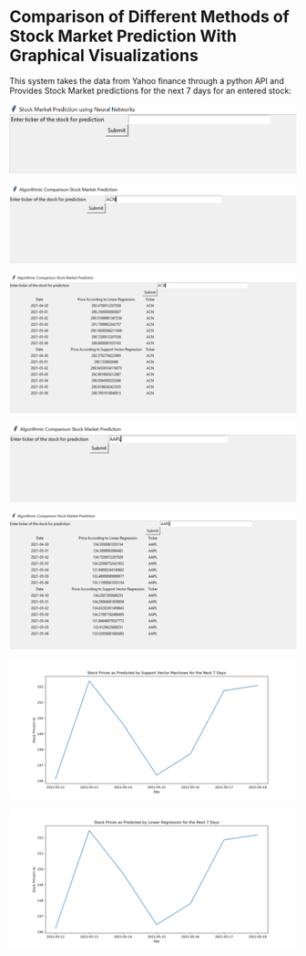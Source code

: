 # Comparison of Different Methods of Stock Market Prediction With Graphical Visualizations

This system takes the data from Yahoo finance through a python API and Provides Stock Market predictions for the next 7 days for an entered stock:

![](https://github.com/sneha-almeida/Comparison-of-Different-Methods-of-Stock-Market-Prediction-With-Graphical-Visualizations-/blob/main/ss-1.PNG)


![](https://github.com/sneha-almeida/Comparison-of-Different-Methods-of-Stock-Market-Prediction-With-Graphical-Visualizations-/blob/main/ss-2.png)


![](https://github.com/sneha-almeida/Comparison-of-Different-Methods-of-Stock-Market-Prediction-With-Graphical-Visualizations-/blob/main/ss-3.PNG)


![](https://github.com/sneha-almeida/Comparison-of-Different-Methods-of-Stock-Market-Prediction-With-Graphical-Visualizations-/blob/main/ss-6.PNG)


![](https://github.com/sneha-almeida/Comparison-of-Different-Methods-of-Stock-Market-Prediction-With-Graphical-Visualizations-/blob/main/ss-7.PNG)


![](https://github.com/sneha-almeida/Comparison-of-Different-Methods-of-Stock-Market-Prediction-With-Graphical-Visualizations-/blob/main/ss-8.PNG)


![](https://github.com/sneha-almeida/Comparison-of-Different-Methods-of-Stock-Market-Prediction-With-Graphical-Visualizations-/blob/main/ss-9.PNG)

